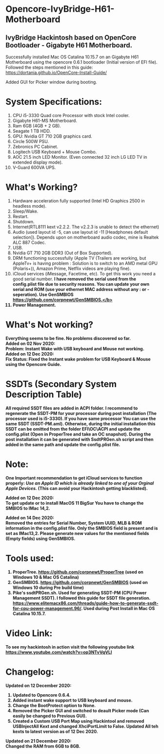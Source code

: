 # Opencore-IvyBridge-H61-Motherboard
IvyBridge Hackintosh based on OpenCore Bootloader - Gigabyte H61 Motherboard. 
------------------------------------------------------------------------
Successfully installed Mac OS Catalina 10.15.7 on an Gigabyte H61 Motherboard using the opencore 0.6.1 bootloader (Initial version of EFI file).
Followed the steps mentioned in this guide: https://dortania.github.io/OpenCore-Install-Guide/

Added GUI for Picker window during booting. 

System Specifications:
=====================
1. CPU i5-3330 Quad core Processor with stock Intel cooler.
2. Gigabyte H61-MS Motherboard.
3. Ram 6GB (4GB + 2 GB).
4. Seagate 1 TB HDD.
5. GPU: Nvidia GT 710 2GB graphics card.
6. Circle 500W PSU.
7. Zebronics PC Cabinet.
8. Logitech USB Keyboard + Mouse Combo.
9. AOC 21.5 inch LED Monitor. (Even connected 32 inch LG LED TV in extended display mode).
10. V-Guard 600VA UPS.

What's Working?
===============
1. Hardware acceleration fully supported (Intel HD Graphics 2500 in headless mode).
2. Sleep/Wake.
3. Restart.
4. Shutdown.
5. Internet(RTL8111 kext v2.2.2. The v2.2.3 is unable to detect the ethernet)
6. Audio (used layout id -5, can use layout id -11 [Headphones default selection]). Depends upon on motherboard audio codec, mine is Realtek ALC 887 Codec.
7. USB.
8. Nvidia GT 710 2GB DDR3 (Out of Box Supported).
9. DRM functioning successfully (Apple TV (Trailers are working, but AppleTv+ is having problem : Solution is to switch to an AMD metal GPU (Polaris+)), Amazon Prime, Netflix videos are playing fine).
10. iCloud services (iMessage, Facetime, etc). To get this work you need a good serial number. <b>I have removed the serial used from the config.plist file due to security reasons. You can update your own serial and ROM (use your ethernet MAC address without any : or - seperation). Use GenSMBIOS https://github.com/corpnewt/GenSMBIOS.</b>
11. Power Management.

What's Not working?
==================
Everything seems to be fine. No problems discovered so far.<br>
<b>Added on 02 Nov 2020:</b><br>
Problem: Instant Wake with USB keyboard and Mouse not working.<br>
<b>Added on 12 Dec 2020:</b><br>
Fix Status: Fixed the Instant wake problem for USB Keyboard & Mouse using the Opencore Guide.

SSDTs (Secondary System Description Table)
==========================================

All required SSDT files are added in ACPI folder. <b>I recommend to regenerate the SSDT-PM for your processor during post installation (The processor used is i5-3330)</b>. If you have same processor
You can use the same SSDT (SSDT-PM.aml).
Otherwise, during the initial installation this SSDT can be omitted from the folder EFI\OC\ACPI and update the config.plist (Open in ProperTree and take an OC snapshot).
During the post installation it can be generated with SsdtPRGen.sh script and then added in the same path and update the config.plist file.

Note:
=====

One Important recommendation to get iCloud services to function properly: <b><i>Use an Apple ID which is already linked to one of your Orginal Apple Devices.</i></b> (This can avoid your Hackintosh getting blacklisted).

<b>Added on 12 Dec 2020:</b><br>
To get update or to install MacOS 11 BigSur You have to change the SMBIOS to IMac 14,2.

<b>Added on 14 Dec 2020:</b><br>
Removed the entries for Serial Number, System UUID, MLB & ROM information in the config.plist file. Only the SMBIOS field is present and is set as IMac13,2. Please generate new values for the mentioned fields (Empty fields) using GenSMBIOS.

Tools used:
==========
1. ProperTree. https://github.com/corpnewt/ProperTree (used on Windows 10 & Mac OS Catalina) 
2. GenSMBIOS. https://github.com/corpnewt/GenSMBIOS   (used on Windows 10 during Pre build time)
3. Pike's ssdtPRGen.sh. Used for generating SSDT-PM (CPU Power Management SSDT). I followed this guide for SSDT file generation. https://www.elitemacx86.com/threads/guide-how-to-generate-ssdt-for-cpu-power-management.96/. Used during Post Install in Mac OS Catalina 10.15.7.

Video Link:
==========
To see my hackintosh in action visit the following youtube link https://www.youtube.com/watch?v=op3NTvVqVLI

Changelog:
==========
<b>Updated on 12 December 2020:</b>
   1. Updated to <b>Opencore 0.6.4</b>.
   2. Added instant wake support to USB keyboard and mouse. 
   3. Change the <b>BootProtect</b> option to <b>None</b>.
   4. Removed the Picker GUI and switched to deault Picker mode (Can easily be changed to Previous GUI).
   5. Created a Custom USB Port Map using Hackintool and removed USBInjectAll Kext and changed <b>XhciPortLimit</b> to <b>False</b>. Updated All teh kexts to latest version as         of 12 Dec 2020.<br>

<b>Updated on 21 December 2020:</b><br>
Changed the RAM from 6GB to 8GB.
